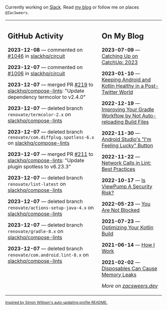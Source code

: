 Currently working on [Slack](https://slack.com/). Read [my blog](https://zacsweers.dev/) or follow me on places `@ZacSweers`.

<table><tr><td valign="top" width="60%">

## GitHub Activity
<!-- githubActivity starts -->
**2023-12-08** — commented on [#1046](https://github.com/slackhq/circuit/issues/1046#issuecomment-1847485703) in [slackhq/circuit](https://github.com/slackhq/circuit)

**2023-12-07** — commented on [#1006](https://github.com/slackhq/circuit/pull/1006#issuecomment-1846228269) in [slackhq/circuit](https://github.com/slackhq/circuit)

**2023-12-07** — merged PR [#219](https://github.com/slackhq/compose-lints/pull/219) to [slackhq/compose-lints](https://github.com/slackhq/compose-lints): "Update dependency termcolor to v2.4.0"

**2023-12-07** — deleted branch `renovate/termcolor-2.x` on [slackhq/compose-lints](https://github.com/slackhq/compose-lints)

**2023-12-07** — deleted branch `renovate/com.diffplug.spotless-6.x` on [slackhq/compose-lints](https://github.com/slackhq/compose-lints)

**2023-12-07** — merged PR [#211](https://github.com/slackhq/compose-lints/pull/211) to [slackhq/compose-lints](https://github.com/slackhq/compose-lints): "Update plugin spotless to v6.23.3"

**2023-12-07** — deleted branch `renovate/lint-latest` on [slackhq/compose-lints](https://github.com/slackhq/compose-lints)

**2023-12-07** — deleted branch `renovate/actions-setup-java-4.x` on [slackhq/compose-lints](https://github.com/slackhq/compose-lints)

**2023-12-07** — deleted branch `renovate/gradle-8.x` on [slackhq/compose-lints](https://github.com/slackhq/compose-lints)

**2023-12-07** — deleted branch `renovate/com.android.lint-8.x` on [slackhq/compose-lints](https://github.com/slackhq/compose-lints)
<!-- githubActivity ends -->
</td><td valign="top" width="40%">

## On My Blog
<!-- blog starts -->
**2023-07-09** — [Catching Up on CatchUp: 2023](https://www.zacsweers.dev/catching-up-on-catchup-2023/)

**2023-01-10** — [Keeping Android and Kotlin Healthy in a Post-Twitter World](https://www.zacsweers.dev/keeping-android-healthy/)

**2022-12-19** — [Improving Your Gradle Workflow by Not Auto-reloading Build Files](https://www.zacsweers.dev/improving-your-workflow-by-not-auto-reloading-build-files/)

**2022-11-30** — [Android Studio's "I'm Feeling Lucky" Button](https://www.zacsweers.dev/android-studios-im-feeling-lucky-button/)

**2022-11-22** — [Network Calls in Lint: Best Practices](https://www.zacsweers.dev/network-calls-in-lint-best-practices/)

**2022-10-17** — [Is ViewPump A Security Risk?](https://www.zacsweers.dev/is-viewpump-a-security-risk/)

**2022-05-23** — [You Are Not Blocked](https://www.zacsweers.dev/you-are-not-blocked/)

**2021-07-23** — [Optimizing Your Kotlin Build](https://www.zacsweers.dev/optimizing-your-kotlin-build/)

**2021-06-14** — [How I Work](https://www.zacsweers.dev/how-i-work/)

**2021-02-02** — [Disposables Can Cause Memory Leaks](https://www.zacsweers.dev/disposables-can-cause-memory-leaks/)
<!-- blog ends -->
_More on [zacsweers.dev](https://zacsweers.dev/)_
</td></tr></table>

<sub><a href="https://simonwillison.net/2020/Jul/10/self-updating-profile-readme/">Inspired by Simon Willison's auto-updating profile README.</a></sub>